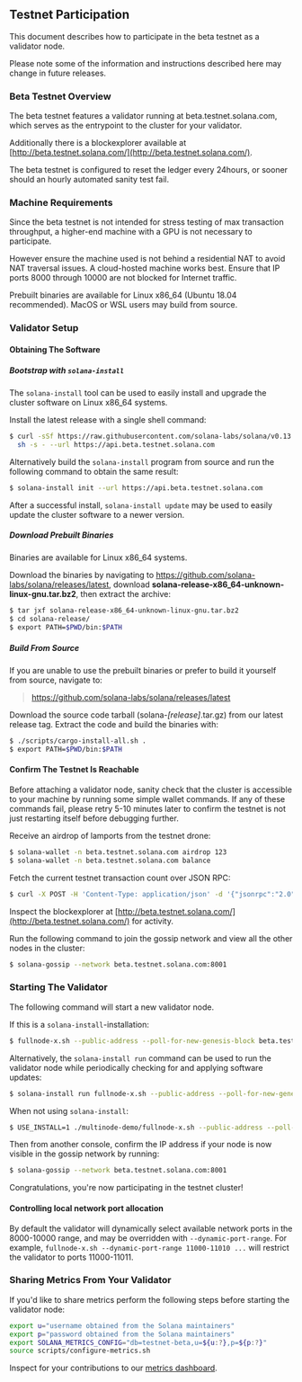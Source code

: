 ## Testnet Participation
This document describes how to participate in the beta testnet as a
validator node.

Please note some of the information and instructions described here may change
in future releases.

### Beta Testnet Overview
The beta testnet features a validator running at beta.testnet.solana.com, which
serves as the entrypoint to the cluster for your validator.

Additionally there is a blockexplorer available at
[http://beta.testnet.solana.com/](http://beta.testnet.solana.com/).

The beta testnet is configured to reset the ledger every 24hours, or sooner
should an hourly automated sanity test fail.

### Machine Requirements
Since the beta testnet is not intended for stress testing of max transaction
throughput, a higher-end machine with a GPU is not necessary to participate.

However ensure the machine used is not behind a residential NAT to avoid NAT
traversal issues.  A cloud-hosted machine works best.  Ensure that IP ports
8000 through 10000 are not blocked for Internet traffic.

Prebuilt binaries are available for Linux x86_64 (Ubuntu 18.04 recommended).
MacOS or WSL users may build from source.

### Validator Setup
#### Obtaining The Software
##### Bootstrap with `solana-install`

The `solana-install` tool can be used to easily install and upgrade the cluster
software on Linux x86_64 systems.

Install the latest release with a single shell command:
```bash
$ curl -sSf https://raw.githubusercontent.com/solana-labs/solana/v0.13.0/install/solana-install-init.sh | \
  sh -s - --url https://api.beta.testnet.solana.com
```

Alternatively build the `solana-install` program from source and run the
following command to obtain the same result:
```bash
$ solana-install init --url https://api.beta.testnet.solana.com
```

After a successful install, `solana-install update` may be used to easily update the cluster
software to a newer version.

##### Download Prebuilt Binaries
Binaries are available for Linux x86_64 systems.

Download the binaries by navigating to https://github.com/solana-labs/solana/releases/latest, download
**solana-release-x86_64-unknown-linux-gnu.tar.bz2**, then extract the archive:
```bash
$ tar jxf solana-release-x86_64-unknown-linux-gnu.tar.bz2
$ cd solana-release/
$ export PATH=$PWD/bin:$PATH
```
##### Build From Source
If you are unable to use the prebuilt binaries or prefer to build it yourself from source, navigate to:
> https://github.com/solana-labs/solana/releases/latest

Download the source code tarball (solana-*[release]*.tar.gz) from our latest release tag.  Extract the code and build the binaries with:
```bash
$ ./scripts/cargo-install-all.sh .
$ export PATH=$PWD/bin:$PATH
```

#### Confirm The Testnet Is Reachable
Before attaching a validator node, sanity check that the cluster is accessible
to your machine by running some simple wallet commands.  If any of these
commands fail, please retry 5-10 minutes later to confirm the testnet is not
just restarting itself before debugging further.

Receive an airdrop of lamports from the testnet drone:
```bash
$ solana-wallet -n beta.testnet.solana.com airdrop 123
$ solana-wallet -n beta.testnet.solana.com balance
```

Fetch the current testnet transaction count over JSON RPC:
```bash
$ curl -X POST -H 'Content-Type: application/json' -d '{"jsonrpc":"2.0","id":1, "method":"getTransactionCount"}' http://beta.testnet.solana.com:8899
```

Inspect the blockexplorer at [http://beta.testnet.solana.com/](http://beta.testnet.solana.com/) for activity.

Run the following command to join the gossip network and view all the other nodes in the cluster:
```bash
$ solana-gossip --network beta.testnet.solana.com:8001
```

### Starting The Validator
The following command will start a new validator node.

If this is a `solana-install`-installation:
```bash
$ fullnode-x.sh --public-address --poll-for-new-genesis-block beta.testnet.solana.com
```

Alternatively, the `solana-install run` command can be used to run the validator
node while periodically checking for and applying software updates:
```bash
$ solana-install run fullnode-x.sh --public-address --poll-for-new-genesis-block beta.testnet.solana.com
```

When not using `solana-install`:
```bash
$ USE_INSTALL=1 ./multinode-demo/fullnode-x.sh --public-address --poll-for-new-genesis-block beta.testnet.solana.com
```

Then from another console, confirm the IP address if your node is now visible in
the gossip network by running:
```bash
$ solana-gossip --network beta.testnet.solana.com:8001
```

Congratulations, you're now participating in the testnet cluster!

#### Controlling local network port allocation
By default the validator will dynamically select available network ports in the
8000-10000 range, and may be overridden with `--dynamic-port-range`.  For
example, `fullnode-x.sh --dynamic-port-range 11000-11010 ...` will restrict the
validator to ports 11000-11011.

### Sharing Metrics From Your Validator
If you'd like to share metrics perform the following steps before starting the
validator node:
```bash
export u="username obtained from the Solana maintainers"
export p="password obtained from the Solana maintainers"
export SOLANA_METRICS_CONFIG="db=testnet-beta,u=${u:?},p=${p:?}"
source scripts/configure-metrics.sh
```
Inspect for your contributions to our [metrics dashboard](
https://metrics.solana.com:3000/d/U9-26Cqmk/testnet-monitor-cloud?refresh=60s&orgId=2&var-testnet=testnet-beta&var-hostid=All).
